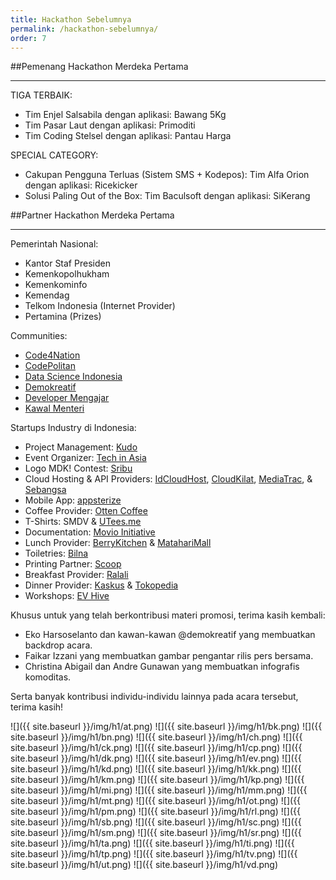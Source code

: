 ```yaml
---
title: Hackathon Sebelumnya
permalink: /hackathon-sebelumnya/
order: 7
---
```


##Pemenang Hackathon Merdeka Pertama
- - -
TIGA TERBAIK:

- Tim Enjel Salsabila dengan aplikasi: Bawang 5Kg
- Tim Pasar Laut dengan aplikasi: Primoditi
- Tim Coding Stelsel dengan aplikasi: Pantau Harga

SPECIAL CATEGORY:

- Cakupan Pengguna Terluas (Sistem SMS + Kodepos): Tim Alfa Orion dengan aplikasi: Ricekicker
- Solusi Paling Out of the Box: Tim Baculsoft dengan aplikasi: SiKerang

##Partner Hackathon Merdeka Pertama
- - -

Pemerintah Nasional:

- Kantor Staf Presiden 
- Kemenkopolhukham
- Kemenkominfo
- Kemendag
- Telkom Indonesia (Internet Provider)
- Pertamina (Prizes)

Communities:

- [Code4Nation](http://code4nation.id)
- [CodePolitan](http://codepolitan.com)
- [Data Science Indonesia](https://datascience.or.id)
- [Demokreatif](https://www.facebook.com/demokreatif)
- [Developer Mengajar](http://teknojurnal.com/developer-mengajar)
- [Kawal Menteri](http://kawalmenteri.org)

Startups Industry di Indonesia:

- Project Management: [Kudo](http://kudo.co.id)
- Event Organizer: [Tech in Asia](https://id.techinasia.com)
- Logo MDK! Contest: [Sribu](https://sribu.com)
- Cloud Hosting & API Providers: [IdCloudHost](https://idcloudhost.com), [CloudKilat](http://cloudkilat.id), [MediaTrac](http://mediatrac.co.id), & [Sebangsa](https://sebangsa.com)
- Mobile App: [appsterize](http://appsterize.com)
- Coffee Provider: [Otten Coffee](http://ottencoffee.co.id)
- T-Shirts: SMDV & [UTees.me](https://utees.me)
- Documentation: [Movio Initiative](http://movio-initiative.net)
- Lunch Provider: [BerryKitchen](http://berrykitchen.com) & [MatahariMall](https://mataharimall.com)
- Toiletries: [Bilna](http://bilna.com)
- Printing Partner: [Scoop](http://getscoop.com)
- Breakfast Provider: [Ralali](http://ralali.com)
- Dinner Provider: [Kaskus](https://kaskus.co.id) & [Tokopedia](https://tokopedia.com)
- Workshops: [EV Hive](https://www.facebook.com/East-Ventures-Hive-1768128830080613/timeline/)

Khusus untuk yang telah berkontribusi materi promosi, terima kasih kembali:

- Eko Harsoselanto dan kawan-kawan @demokreatif yang membuatkan backdrop acara.
- Faikar Izzani yang membuatkan gambar pengantar rilis pers bersama.
- Christina Abigail dan Andre Gunawan yang membuatkan infografis komoditas.

Serta banyak kontribusi individu-individu lainnya pada acara tersebut, terima kasih!

![]({{ site.baseurl }}/img/h1/at.png)
![]({{ site.baseurl }}/img/h1/bk.png)
![]({{ site.baseurl }}/img/h1/bn.png)
![]({{ site.baseurl }}/img/h1/ch.png)
![]({{ site.baseurl }}/img/h1/ck.png)
![]({{ site.baseurl }}/img/h1/cp.png)
![]({{ site.baseurl }}/img/h1/dk.png)
![]({{ site.baseurl }}/img/h1/ev.png)
![]({{ site.baseurl }}/img/h1/kd.png)
![]({{ site.baseurl }}/img/h1/kk.png)
![]({{ site.baseurl }}/img/h1/km.png)
![]({{ site.baseurl }}/img/h1/kp.png)
![]({{ site.baseurl }}/img/h1/mi.png)
![]({{ site.baseurl }}/img/h1/mm.png)
![]({{ site.baseurl }}/img/h1/mt.png)
![]({{ site.baseurl }}/img/h1/ot.png)
![]({{ site.baseurl }}/img/h1/pm.png)
![]({{ site.baseurl }}/img/h1/rl.png)
![]({{ site.baseurl }}/img/h1/sb.png)
![]({{ site.baseurl }}/img/h1/sc.png)
![]({{ site.baseurl }}/img/h1/sm.png)
![]({{ site.baseurl }}/img/h1/sr.png)
![]({{ site.baseurl }}/img/h1/ta.png)
![]({{ site.baseurl }}/img/h1/ti.png)
![]({{ site.baseurl }}/img/h1/tp.png)
![]({{ site.baseurl }}/img/h1/tv.png)
![]({{ site.baseurl }}/img/h1/ut.png)
![]({{ site.baseurl }}/img/h1/vd.png)
